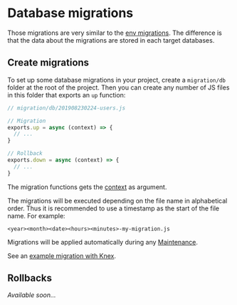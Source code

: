 # Database migrations

Those migrations are very similar to the [env migrations](./env-migrations.md). The difference is that the data about the migrations are stored in each target databases.

## Create migrations

To set up some database migrations in your project, create a `migration/db` folder at the root of the project. Then you can create any number of JS files in this folder that exports an `up` function:

```js
// migration/db/201908230224-users.js

// Migration
exports.up = async (context) => {
  // ...
}

// Rollback
exports.down = async (context) => {
  // ...
}
```

The migration functions gets the [context](./context.md) as argument.

The migrations will be executed depending on the file name in alphabetical order. Thus it is recommended to use a timestamp as the start of the file name. For example:

```
<year><month><date><hours><minutes>-my-migration.js
```

Migrations will be applied automatically during any [Maintenance](./maintenance.md).

See an [example migration with Knex](./database.md#database-migrations).

## Rollbacks

*Available soon...*
